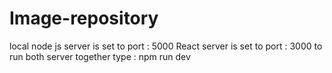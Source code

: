 # Image-repository
local node js server is set to port : 5000 React server is set to port : 3000 to run both server together type : npm run dev
